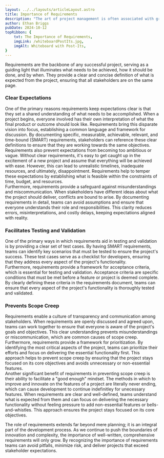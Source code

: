 ```yaml
---
layout: ../../layouts/articleLayout.astro
title: Importance of Requirements
description: "The art of project management is often associated with grand visions, ambitious timelines, and enthusiastic stakeholders. However, beneath the excitement and optimism lies a crucial component that keeps expectations in check: requirements."
author: Ethan Briggs
pubDate: 2024-10-12
topRibbon: {
    txt: The Importance of Requirements,
    imgLink: /whiteboardPostIts.jpg,
    imgAlt: Whiteboard with Post-Its,
}
---
```


Requirements are the backbone of any successful project, serving as a guiding light that illuminates what needs to be achieved, how it should be done, and by when. They provide a clear and concise definition of what is expected from the project, ensuring that all stakeholders are on the same page.
### Clear Expectations
One of the primary reasons requirements keep expectations clear is that they set a shared understanding of what needs to be accomplished. When a project begins, everyone involved has their own interpretation of what the final product or outcome should look like. Requirements bring this disparate vision into focus, establishing a common language and framework for discussion. By documenting specific, measurable, achievable, relevant, and time-bound (SMART) requirements, stakeholders can reference these clear definitions to ensure that they are working towards the same objectives.<br>
Requirements also prevent expectations from becoming too ambitious or vague. Without clear requirements, it's easy to get caught up in the excitement of a new project and assume that everything will be achieved with ease. However, this can lead to unrealistic timelines, inadequate resources, and ultimately, disappointment. Requirements help to temper these expectations by establishing what is feasible within the constraints of time, budget, and resources.<br>
Furthermore, requirements provide a safeguard against misunderstandings and miscommunication. When stakeholders have different ideas about what the project should deliver, conflicts are bound to arise. By documenting requirements in detail, teams can avoid assumptions and ensure that everyone understands their role and responsibilities. This clarity reduces errors, misinterpretations, and costly delays, keeping expectations aligned with reality.
### Facilitates Testing and Validation
One of the primary ways in which requirements aid in testing and validation is by providing a clear set of test cases. By having SMART requirements, teams can identify key scenarios that must be tested to ensure the project's success. These test cases serve as a checklist for developers, ensuring that they address every aspect of the project's functionality.<br>
Furthermore, requirements provide a framework for acceptance criteria, which is essential for testing and validation. Acceptance criteria are specific conditions that must be met before a feature or project is deemed complete. By clearly defining these criteria in the requirements document, teams can ensure that every aspect of the project's functionality is thoroughly tested and validated. 
### Prevents Scope Creep
Requirements enable a culture of transparency and communication among stakeholders. When requirements are openly discussed and agreed upon, teams can work together to ensure that everyone is aware of the project's goals and objectives. This clear understanding prevents misunderstandings or miscommunication, which are common causes of scope creep.<br>
Furthermore, requirements provide a framework for prioritization. By identifying the most critical aspects of the project, teams can prioritize their efforts and focus on delivering the essential functionality first. This approach helps to prevent scope creep by ensuring that the project stays focused on its core objectives and avoids unnecessary or non-essential features.<br>
Another significant benefit of requirements in preventing scope creep is their ability to facilitate a "good enough" mindset. The methods in which to improve and innovate on the features of a project are literally never ending, which can cause development to continue indefinitley for unecessary features. When requirements are clear and well-defined, teams understand what is expected from them and can focus on delivering the necessary functionality without feeling pressure to add non-essential features or bells-and-whistles. This approach ensures the project stays focused on its core objectives. 

The role of requirements extends far beyond mere planning; it is an integral part of the development process. As we continue to push the boundaries of innovation and complexity, the importance of well-written, comprehensive requirements will only grow. By recognizing the importance of requirements teams can avoid pitfalls, minimize risk, and deliver projects that exceed stakeholder expectations. 

